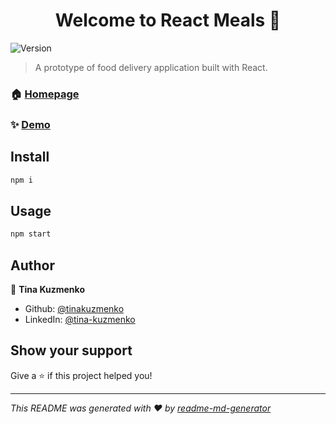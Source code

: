 <h1 align="center">Welcome to React Meals 👋</h1>
<p>
  <img alt="Version" src="https://img.shields.io/badge/version-1.0.0-blue.svg?cacheSeconds=2592000" />
</p>

> A prototype of food delivery application built with React.

### 🏠 [Homepage](https://github.com/tinakuzmenko/react-meals)

### ✨ [Demo](https://react-meals-delivery.vercel.app/)

## Install

```sh
npm i
```

## Usage

```sh
npm start
```

## Author

👤 **Tina Kuzmenko**

* Github: [@tinakuzmenko](https://github.com/tinakuzmenko)
* LinkedIn: [@tina-kuzmenko](https://linkedin.com/in/tina-kuzmenko)

## Show your support

Give a ⭐️ if this project helped you!

***
_This README was generated with ❤️ by [readme-md-generator](https://github.com/kefranabg/readme-md-generator)_
